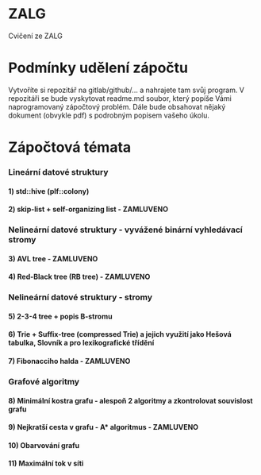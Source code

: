 # ZALG
Cvičení ze ZALG

# Podmínky udělení zápočtu
Vytvoříte si repozitář na gitlab/github/... a nahrajete tam svůj program. V repozitáři se bude vyskytovat readme.md soubor, který popíše Vámi naprogramovaný zápočtový problém. Dále bude obsahovat nějaký dokument (obvykle pdf) s podrobným popisem vašeho úkolu. 


# Zápočtová témata 

### Lineární datové struktury

#### 1) std::hive (plf::colony) 
#### 2) skip-list + self-organizing list - ZAMLUVENO

### Nelineární datové struktury - vyvážené binární vyhledávací stromy

#### 3) AVL tree  - ZAMLUVENO 
#### 4) Red-Black tree (RB tree) - ZAMLUVENO

### Nelineární datové struktury - stromy

#### 5) 2-3-4 tree + popis B-stromu
#### 6) Trie + Suffix-tree (compressed Trie) a jejich využití jako Hešová tabulka, Slovník a pro lexikografické třídění
#### 7) Fibonacciho halda - ZAMLUVENO

### Grafové algoritmy

#### 8) Minimální kostra grafu - alespoň 2 algoritmy a zkontrolovat souvislost grafu
#### 9) Nejkratší cesta v grafu - A* algoritmus - ZAMLUVENO
#### 10) Obarvování grafu
#### 11) Maximální tok v síti
